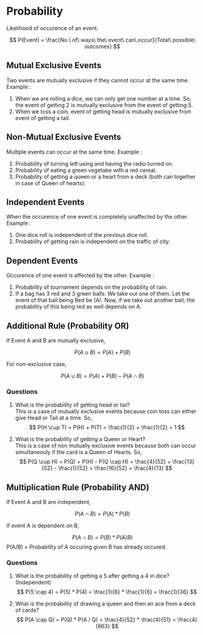 # Probability

Likelihood of occurence of an event.

$$ P(Event) = \frac{No.\ of\ ways\ the\ event\ can\ occur}{Total\ possible\ outcomes} $$

## Mutual Exclusive Events
Two events are mutually exclusive if they cannot occur at the same time. Example : <br />
1. When we are rolling a dice, we can only get one number at a time. So, the event of getting 2 is mutually exclusive from the event of getting 5. 
2. When we toss a coin, event of getting head is mutually exclusive from event of getting a tail. 

## Non-Mutual Exclusive Events
Multiple events can occur at the same time. Example : 
1. Probability of turning left using and having the radio turned on.
2. Probability of eating a green vegetabe with a red cereal. 
3. Probability of getting a queen or a heart from a deck (both can together in case of Queen of hearts). 

## Independent Events
When the occurence of one event is completely unaffected by the other. Example : <br />
1. One dice roll is independent of the previous dice roll.
2. Probability of getting rain is independent on the traffic of city.

## Dependent Events
Occurence of one event is affected by the other. Example : <br />
1. Probability of tournament depends on the probability of rain.
2. If a bag has 3 red and 3 green balls. We take out one of them. Let the event of that ball being Red be (A). Now, if we take out another ball, the probability of this being red as well depends on A.  

## Additional Rule (Probability OR)

If Event A and B are mutually exclusive, 

$$ P (A \cup B) = P(A) + P(B) $$

For non-exclusive case,

$$ P (A \cup B) = P(A) + P(B) - P(A \cap B) $$

### Questions

1. What is the probability of getting head or tail? <br />
This is a case of mutually exclusive events because coin toss can either give Head or Tail at a time. So, 
$$ P(H \cup T) = P(H) + P(T) = \frac{1}{2} + \frac{1}{2} = 1 $$

2. What is the probability of getting a Queen or Heart? <br />
This is a case of non mutually exclusive events because both can occur simultaneouly if the card is a Queen of Hearts. So,
$$ P(Q \cup H) = P(Q) + P(H) - P(Q \cap H) = \frac{4}{52} + \frac{13}{52} - \frac{1}{52} = \frac{16}{52}  = \frac{4}{13} $$

## Multiplication Rule (Probability AND)

If Event A and B are independent, 

$$ P (A \cap B) = P(A) * P(B) $$


If event A is dependent on B,

$$ P(A \cap B) = P(B) * P (A / B) $$
P(A/B)  = Probability of A occuring given B has already occured.

### Questions

1. What is the probability of getting a 5 after getting a 4 in dice? (Independent) <br />
$$ P(5 \cap 4) = P(5) * P(4) = \frac{1}{6} * \frac{1}{6} = \frac{1}{36} $$

2. What is the probability of drawing a queen and then an ace from a deck of cards?
$$ P(A \cap Q) = P(Q) * P(A / Q) = \frac{4}{52} * \frac{4}{51} = \frac{4}{663} $$